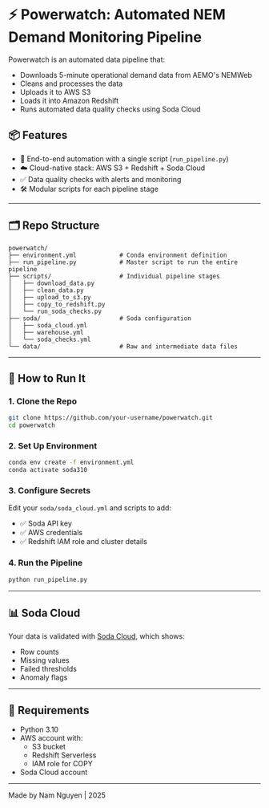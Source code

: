 # ⚡ Powerwatch: Automated NEM Demand Monitoring Pipeline

Powerwatch is an automated data pipeline that:
- Downloads 5-minute operational demand data from AEMO's NEMWeb
- Cleans and processes the data
- Uploads it to AWS S3
- Loads it into Amazon Redshift
- Runs automated data quality checks using Soda Cloud

## 📦 Features

- 🔄 End-to-end automation with a single script (`run_pipeline.py`)
- ☁️ Cloud-native stack: AWS S3 + Redshift + Soda Cloud
- ✅ Data quality checks with alerts and monitoring
- 🛠 Modular scripts for each pipeline stage

---

## 🗂 Repo Structure

```
powerwatch/
├── environment.yml            # Conda environment definition
├── run_pipeline.py            # Master script to run the entire pipeline
├── scripts/                   # Individual pipeline stages
│   ├── download_data.py
│   ├── clean_data.py
│   ├── upload_to_s3.py
│   ├── copy_to_redshift.py
│   └── run_soda_checks.py
├── soda/                      # Soda configuration
│   ├── soda_cloud.yml
│   ├── warehouse.yml
│   └── soda_checks.yml
└── data/                      # Raw and intermediate data files
```

---

## 🚀 How to Run It

### 1. Clone the Repo

```bash
git clone https://github.com/your-username/powerwatch.git
cd powerwatch
```

### 2. Set Up Environment

```bash
conda env create -f environment.yml
conda activate soda310
```

### 3. Configure Secrets

Edit your `soda/soda_cloud.yml` and scripts to add:
- ✅ Soda API key
- ✅ AWS credentials
- ✅ Redshift IAM role and cluster details

### 4. Run the Pipeline

```bash
python run_pipeline.py
```

---

## 📊 Soda Cloud

Your data is validated with [Soda Cloud](https://cloud.soda.io), which shows:
- Row counts
- Missing values
- Failed thresholds
- Anomaly flags

---

## 📌 Requirements

- Python 3.10
- AWS account with:
  - S3 bucket
  - Redshift Serverless
  - IAM role for COPY
- Soda Cloud account

---

Made by Nam Nguyen | 2025
